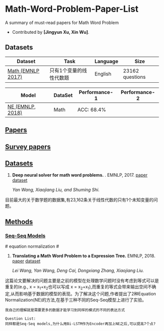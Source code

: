 # Math-Word-Problem-Paper-List
A summary of must-read papers for Math Word Problem

- Contributed by **[Jingyun Xu, Xin Wu]**.

## Datasets

| Dataset                                          | Task                    | Language        | Size                           |
| ------------------------------------------------ | ----------------------- | --------------- | ------------------------------ |
| [Math (EMNLP 2017)](#Math)     | 只有1个变量的线性代数题      | English | 23162 questions        |

| Model                                          | DataSet                    | Performance-1        | Performance-2                           |
| ------------------------------------------------ | ----------------------- | --------------- | ------------------------------ |
| [NE (EMNLP, 2018)](#NE)             | Math    | ACC: 68.4%  |          |

## [Papers](#papers)
## [Survey papers](#content)
## [Datasets]()
1. <span id = "Math">**Deep neural solver for math word problems.** </span>. EMNLP, 2017. [paper]() [dataset]()

    *Yan Wang, Xiaojiang Liu, and Shuming Shi.*

目前最大的关于数学题的数据集,有23,162条关于线性代数的只有1个未知变量的问题。
## [Methods](#content)   
### [Seq-Seq Models](#content)
\# equation normalization \#
1. <span id = "NE">**Translating a Math Word Problem to a Expression Tree.**</span> EMNLP, 2018. [paper]() [dataset]()

    *Lei Wang, Yan Wang, Deng Cai, Dongxiang Zhang, Xiaojiang Liu.*

这篇论文要解决的问题主要是之前的模型在处理数学问题时没有考虑到等式可以是重复的(e.g., x = x<sub>1</sub>+x<sub>2</sub>也可以写成 x = x<sub>2</sub>+x<sub>1</sub>),而重复的等式会带来输出空间不确定,从而影响基于数据的模型的表现。为了解决这个问题,作者提出了2种Equation Normalization(NE)的方法,在基于三种不同的Seq-Seq模型上进行了实验。
```
我自己的理解就是需要更多的数据才能学习到同样的模式的不同的表达方式

Question List:
同样都是Seq-Seq models,为什么用Bi-LSTM作为Encoder再加上NE之后,可以提高7个点?
```
